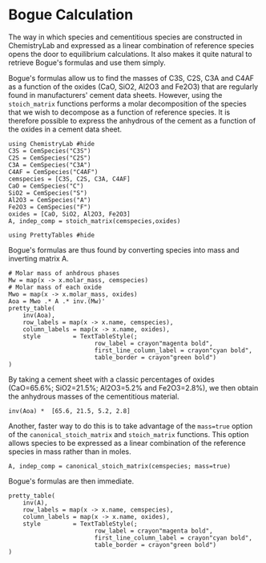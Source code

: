 # Bogue Calculation

The way in which species and cementitious species are constructed in ChemistryLab and expressed as a linear combination of reference species opens the door to equilibrium calculations. It also makes it quite natural to retrieve Bogue's formulas and use them simply.

Bogue's formulas allow us to find the masses of C3S, C2S, C3A and C4AF as a function of the oxides (CaO, SiO2, Al2O3 and Fe2O3) that are regularly found in manufacturers' cement data sheets. However, using the `stoich_matrix` functions performs a molar decomposition of the species that we wish to decompose as a function of reference species. It is therefore possible to express the anhydrous of the cement as a function of the oxides in a cement data sheet.

```@example Bogue
using ChemistryLab #hide
C3S = CemSpecies("C3S")
C2S = CemSpecies("C2S")
C3A = CemSpecies("C3A")
C4AF = CemSpecies("C4AF")
cemspecies = [C3S, C2S, C3A, C4AF]
CaO = CemSpecies("C")
SiO2 = CemSpecies("S")
Al2O3 = CemSpecies("A")
Fe2O3 = CemSpecies("F")
oxides = [CaO, SiO2, Al2O3, Fe2O3]
A, indep_comp = stoich_matrix(cemspecies,oxides)

using PrettyTables #hide
```
Bogue's formulas are thus found by converting species into mass and inverting matrix A.

```@example Bogue
# Molar mass of anhdrous phases
Mw = map(x -> x.molar_mass, cemspecies)
# Molar mass of each oxide
Mwo = map(x -> x.molar_mass, oxides)
Aoa = Mwo .* A .* inv.(Mw)'
pretty_table(
    inv(Aoa),
    row_labels = map(x -> x.name, cemspecies),
    column_labels = map(x -> x.name, oxides),
    style         = TextTableStyle(;
                        row_label = crayon"magenta bold",
                        first_line_column_label = crayon"cyan bold",
                        table_border = crayon"green bold")
)
```
By taking a cement sheet with a classic percentages of oxides (CaO=65.6%; SiO2=21.5%; Al2O3=5.2% and Fe2O3=2.8%), we then obtain the anhydrous masses of the cementitious material. 
```@example Bogue
inv(Aoa) *  [65.6, 21.5, 5.2, 2.8]
```

Another, faster way to do this is to take advantage of the `mass=true` option of the `canonical_stoich_matrix` and `stoich_matrix` functions. This option allows species to be expressed as a linear combination of the reference species in mass rather than in moles.

```@example Bogue
A, indep_comp = canonical_stoich_matrix(cemspecies; mass=true)
```

Bogue's formulas are then immediate.
```@example Bogue
pretty_table(
    inv(A),
    row_labels = map(x -> x.name, cemspecies),
    column_labels = map(x -> x.name, oxides),
    style         = TextTableStyle(;
                        row_label = crayon"magenta bold",
                        first_line_column_label = crayon"cyan bold",
                        table_border = crayon"green bold")
)
```